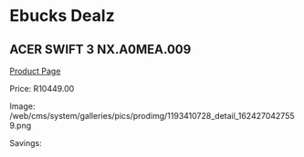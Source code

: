 
# Ebucks Dealz
## ACER SWIFT 3 NX.A0MEA.009
[Product Page](https://www.ebucks.com/web/shop/productSelected.do?prodId=1193410728&catId=714946558)

Price: R10449.00

Image: /web/cms/system/galleries/pics/prodimg/1193410728_detail_1624270427559.png

Savings: 


	